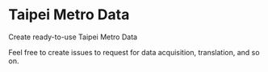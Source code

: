 # Taipei Metro Data
Create ready-to-use Taipei Metro Data

Feel free to create issues to request for data acquisition, translation, and so on.